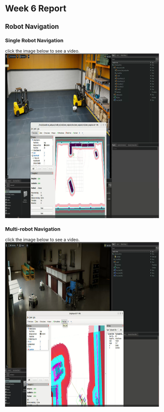 # Week 6 Report
## Robot Navigation

### Single Robot Navigation
 click the image below to see a video.
  <a href="videos/single_robot_navigation.webm" target="_blank"><img src="images/single_robot_navigation.png" alt="Image of controlling a robot (click to see a video)" width="864" height="540" border="0" /></a>

### Multi-robot Navigation
 click the image below to see a video.
   <a href="videos/multi-robot_navigation.webm" target="_blank"><img src="images/multi-robot_navigation.png" alt="Image of controlling a robot (click to see a video)" width="864" height="540" border="0" /></a>